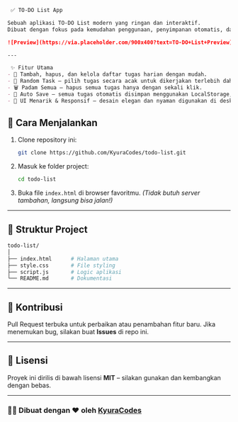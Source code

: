 ````markdown
 ✅ TO-DO List App  

Sebuah aplikasi TO-DO List modern yang ringan dan interaktif.  
Dibuat dengan fokus pada kemudahan penggunaan, penyimpanan otomatis, dan desain menarik.  

![Preview](https://via.placeholder.com/900x400?text=TO-DO+List+Preview)  

---

 ✨ Fitur Utama
- 📝 Tambah, hapus, dan kelola daftar tugas harian dengan mudah.  
- 🔄 Random Task – pilih tugas secara acak untuk dikerjakan terlebih dahulu.  
- 🗑️ Padam Semua – hapus semua tugas hanya dengan sekali klik.  
- 💾 Auto Save – semua tugas otomatis disimpan menggunakan LocalStorage, tidak akan hilang walaupun halaman di-refresh.  
- 🎨 UI Menarik & Responsif – desain elegan dan nyaman digunakan di desktop maupun mobile.  
````

 ## 🚀 Cara Menjalankan
1. Clone repository ini:
   ```bash
   git clone https://github.com/KyuraCodes/todo-list.git
2. Masuk ke folder project:

   ```bash
   cd todo-list
3. Buka file `index.html` di browser favoritmu.
   *(Tidak butuh server tambahan, langsung bisa jalan!)*

---

## 📂 Struktur Project

```bash
todo-list/
│
├── index.html      # Halaman utama
├── style.css       # File styling
├── script.js       # Logic aplikasi
└── README.md       # Dokumentasi
```

---

## 🤝 Kontribusi

Pull Request terbuka untuk perbaikan atau penambahan fitur baru.
Jika menemukan bug, silakan buat **Issues** di repo ini.

---

## 📜 Lisensi

Proyek ini dirilis di bawah lisensi **MIT** – silakan gunakan dan kembangkan dengan bebas.

---

### 👨‍💻 Dibuat dengan ❤️ oleh [KyuraCodes](https://github.com/KyuraCodes)
